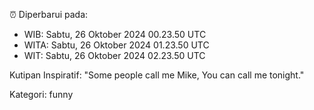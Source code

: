 ⏰ Diperbarui pada:
- WIB: Sabtu, 26 Oktober 2024 00.23.50 UTC
- WITA: Sabtu, 26 Oktober 2024 01.23.50 UTC
- WIT: Sabtu, 26 Oktober 2024 02.23.50 UTC

Kutipan Inspiratif:
"Some people call me Mike, You can call me tonight."


Kategori: funny

